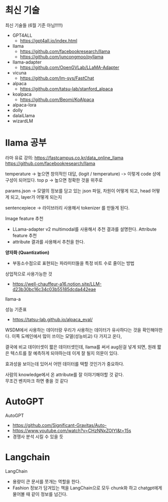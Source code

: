 
# 최신 기술
최신 기술들  (6월 기준 아님!!!!!)     
- GPT4ALL
	- https://gpt4all.io/index.html
- llama
	- https://github.com/facebookresearch/llama
	- https://github.com/juncongmoo/pyllama
- llama-adapter
	- https://github.com/OpenGVLab/LLaMA-Adapter
- vicuna
	- https://github.com/lm-sys/FastChat
- alpaca
	- https://github.com/tatsu-lab/stanford_alpaca
- koalpaca
	- https://github.com/Beomi/KoAlpaca
- alpaca-lora
- dolly
- dalaiLlama
- wizardLM
# llama 공부

라마 유료 강의: https://fastcampus.co.kr/data_online_llama
https://github.com/facebookresearch/llama

temperature -> 높으면 창의적인 대답, (logit / temperature) -> 이렇게 code 상에 구성이 되어있다. 
top p -> 높으면 정확한 것을 위주로

params.json -> 모델의 정보를 담고 있는 json 파일, 차원이 어떻게 되고, head 어떻게 되고, layer가 어떻게 되는지 

sentencepiece -> 라이브러리 사용해서 tokenizer 를 만들게 된다.


Image feature 추천
- LLama-adapter v2 multimodal를 사용해서 추천 결과를 설명한다.
Attribute feature 추천
- attribute 결과를 사용해서 추천을 한다. 

**양자화 (Quantization)**
- 부동소수점으로 표현되는 파라미터들을 특정 비트 수로 줄이는 방법

상업적으로 사용가능한 것
- https://well-chauffeur-a16.notion.site/LLM-d23b30bc16c34c03b55185dcda442eae

llama-a

성능 기준표
- https://tatsu-lab.github.io/alpaca_eval/


WSDM에서 사용하는 데이터랑 우리가 사용하는 데이터가 유사하다는 것을 확인해야한다. 
이쪽 도메인에서 많이 쓰이는 모델(성능비교) 다 가지고 온다, 

결국에 비교 데이터셋이 짧은 데이터셋인데, llama를 써서 aug된걸 넣게 되면, 원래 짧은 텍스트를 잘 예측하게 되야하는데 이게 잘 될지 의문이 있다.      

효과성을 보이는데 있어서 어떤 데이터를 택할 것인가가 중요하다.        

사람의 knowledge에서 온 attribute를 잘 이야기해야할 것 같다.    
무조건 벤치마크 하면 좋을 것 같다       

# AutoGPT

AutoGPT
- https://github.com/Significant-Gravitas/Auto-
- https://www.youtube.com/watch?v=CHzNNxZOIYI&t=15s
- 경쟁사 분석 시킬 수 있을 듯


# Langchain

LangChain
- 용량이 큰 문서를 쪼개는 역할을 한다. 
- Fashion 정보가 담겨있는 책을 LangChain으로 모두 chunk화 하고 chatgpt에게 물어볼 때 같이 정보를 넘긴다. 
